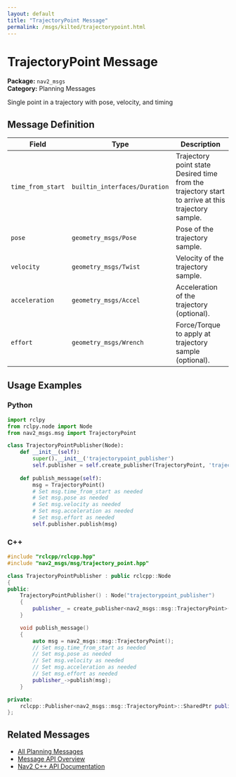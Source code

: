 ```yaml
---
layout: default
title: "TrajectoryPoint Message"
permalink: /msgs/kilted/trajectorypoint.html
---
```


# TrajectoryPoint Message

**Package:** `nav2_msgs`  
**Category:** Planning Messages

Single point in a trajectory with pose, velocity, and timing

## Message Definition

| Field | Type | Description |
|-------|------|-------------|
| `time_from_start` | `builtin_interfaces/Duration` | Trajectory point state Desired time from the trajectory start to arrive at this trajectory sample. |
| `pose` | `geometry_msgs/Pose` | Pose of the trajectory sample. |
| `velocity` | `geometry_msgs/Twist` | Velocity of the trajectory sample. |
| `acceleration` | `geometry_msgs/Accel` | Acceleration of the trajectory (optional). |
| `effort` | `geometry_msgs/Wrench` | Force/Torque to apply at trajectory sample (optional). |



## Usage Examples

### Python

```python
import rclpy
from rclpy.node import Node
from nav2_msgs.msg import TrajectoryPoint

class TrajectoryPointPublisher(Node):
    def __init__(self):
        super().__init__('trajectorypoint_publisher')
        self.publisher = self.create_publisher(TrajectoryPoint, 'trajectorypoint', 10)
        
    def publish_message(self):
        msg = TrajectoryPoint()
        # Set msg.time_from_start as needed
        # Set msg.pose as needed
        # Set msg.velocity as needed
        # Set msg.acceleration as needed
        # Set msg.effort as needed
        self.publisher.publish(msg)
```

### C++

```cpp
#include "rclcpp/rclcpp.hpp"
#include "nav2_msgs/msg/trajectory_point.hpp"

class TrajectoryPointPublisher : public rclcpp::Node
{
public:
    TrajectoryPointPublisher() : Node("trajectorypoint_publisher")
    {
        publisher_ = create_publisher<nav2_msgs::msg::TrajectoryPoint>("trajectorypoint", 10);
    }

    void publish_message()
    {
        auto msg = nav2_msgs::msg::TrajectoryPoint();
        // Set msg.time_from_start as needed
        // Set msg.pose as needed
        // Set msg.velocity as needed
        // Set msg.acceleration as needed
        // Set msg.effort as needed
        publisher_->publish(msg);
    }

private:
    rclcpp::Publisher<nav2_msgs::msg::TrajectoryPoint>::SharedPtr publisher_;
};
```

## Related Messages

- [All Planning Messages](/kilted/msgs/index.html#planning-messages)
- [Message API Overview](/kilted/msgs/index.html)
- [Nav2 C++ API Documentation](/kilted/html/index.html)
